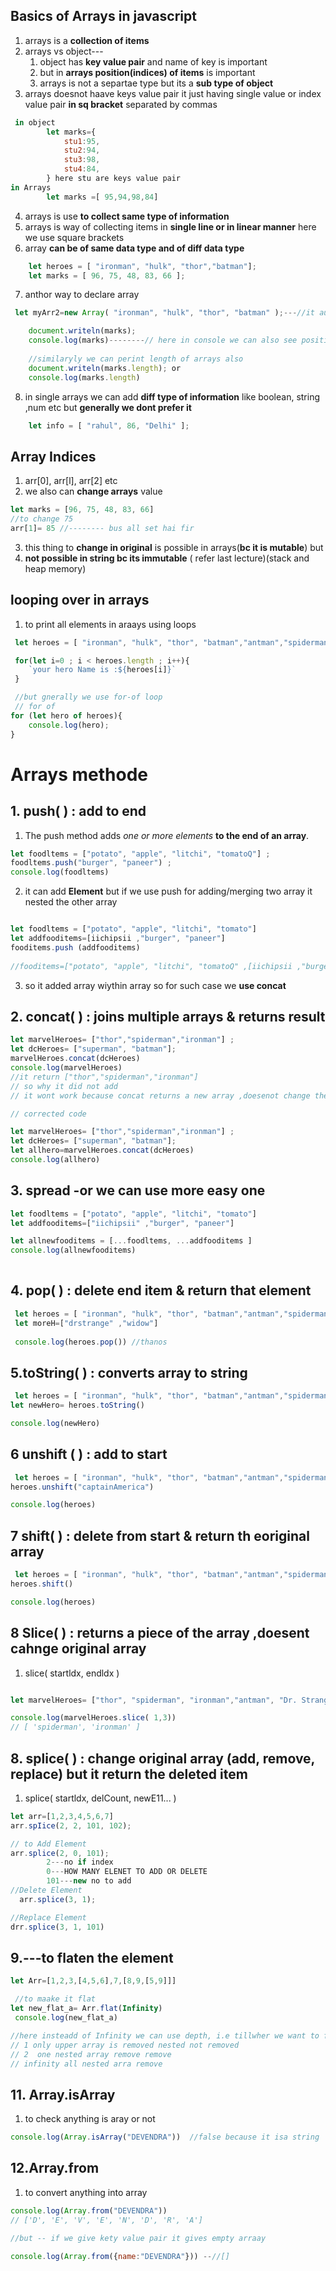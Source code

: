 ## Basics of Arrays in javascript
 1. arrays is a **collection of items**
 2. arrays vs object--- 
    1. object has **key value pair** and name of key is important 
    2. but in **arrays position(indices) of items** is important
    3. arrays is not a separtae type but its a **sub type of object**
3. arrays doesnot haave keys value pair it just having single value or index value pair **in sq bracket** separated by commas
```js
 in object 
        let marks={
            stu1:95,
            stu2:94,
            stu3:98,
            stu4:84,
        } here stu are keys value pair
in Arrays
        let marks =[ 95,94,98,84]
```
4. arrays is use **to collect same type of information**
5. arrays is way of collecting items in **single line or in linear manner**
 here we use square brackets
6. array **can be of same data type and of diff data type**
```js ex---
    let heroes = [ "ironman", "hulk", "thor","batman"];
    let marks = [ 96, 75, 48, 83, 66 ];
```
7. anthor way to declare array
```js
 let myArr2=new Array( "ironman", "hulk", "thor", "batman" );---//it automaticaallly adds the square brackets

    document.writeln(marks);
    console.log(marks)--------// here in console we can also see position and length of arrays by default
    
    //similaryly we can perint length of arrays also 
    document.writeln(marks.length); or
    console.log(marks.length)
```

8. in single arrays we can add **diff type of information** like boolean, string ,num etc but **generally we dont prefer it**
```js     
    let info = [ "rahul", 86, "Delhi" ];
```

## Array Indices
1. arr[0], arr[l], arr[2] etc
2. we also can **change arrays** value
```js
let marks = [96, 75, 48, 83, 66]
//to change 75 
arr[1]= 85 //-------- bus all set hai fir
```
3. this thing to **change in original** is possible in arrays(**bc it is mutable**) but 
4. **not possible in string bc its immutable** ( refer last lecture)(stack and heap memory)


## looping over in arrays
1. to print all elements in araays using loops
```js 
 let heroes = [ "ironman", "hulk", "thor", "batman","antman","spiderman" ,"thanos" ];

 for(let i=0 ; i < heroes.length ; i++){
    `your hero Name is :${heroes[i]}`
 }

 //but gnerally we use for-of loop
 // for of
for (let hero of heroes){
    console.log(hero);
}
```

# Arrays methode

## 1. push( ) : add to end
1. The push method adds *one or more elements* **to the end of an array**.
```js
let foodltems = ["potato", "apple", "litchi", "tomatoQ"] ;
foodltems.push("burger", "paneer") ;
console.log(foodltems)
```

2. it can add **Element**  but if we use push for adding/merging two array it nested the other array
```js 

let foodltems = ["potato", "apple", "litchi", "tomato"]
let addfooditems=[iichipsii ,"burger", "paneer"]
fooditems.push (addfooditems)
             
//fooditems=["potato", "apple", "litchi", "tomatoQ" ,[iichipsii ,"burger", "paneer"]]
```
3. so it added array wiythin array so for such case we **use concat**

## 2. concat( ) : joins multiple arrays & returns result

```js
let marvelHeroes= ["thor","spiderman","ironman"] ;
let dcHeroes= ["superman", "batman"];
marvelHeroes.concat(dcHeroes)
console.log(marvelHeroes)
//it return ["thor","spiderman","ironman"]
// so why it did not add
// it wont work because concat returns a new array ,doesenot change the original array 

// corrected code

let marvelHeroes= ["thor","spiderman","ironman"] ;
let dcHeroes= ["superman", "batman"];
let allhero=marvelHeroes.concat(dcHeroes)
console.log(allhero)
```

## 3. spread -or we can use more easy one 

```js
let foodltems = ["potato", "apple", "litchi", "tomato"]
let addfooditems=["iichipsii" ,"burger", "paneer"]

let allnewfooditems = [...foodltems, ...addfooditems ] 
console.log(allnewfooditems)
  
```
## 4. pop( ) : delete end item & return that element
```js
 let heroes = [ "ironman", "hulk", "thor", "batman","antman","spiderman" ,"thanos" ];
 let moreH=["drstrange" ,"widow"]
    
 console.log(heroes.pop()) //thanos

```

## 5.toString( ) : converts array to string
```js
 let heroes = [ "ironman", "hulk", "thor", "batman","antman","spiderman" ,"thanos" ];
let newHero= heroes.toString()

console.log(newHero)

```

## 6 unshift ( ) : add to start
```js
 let heroes = [ "ironman", "hulk", "thor", "batman","antman","spiderman" ,"thanos" ];
heroes.unshift("captainAmerica")

console.log(heroes)

```

## 7 shift( ) : delete from start & return th eoriginal array
```js
 let heroes = [ "ironman", "hulk", "thor", "batman","antman","spiderman" ,"thanos" ];
heroes.shift()

console.log(heroes)
```
## 8 Slice( ) : returns a piece of the array ,doesent cahnge original array
1. slice( startldx, endldx )
```js

let marvelHeroes= ["thor", "spiderman", "ironman","antman", "Dr. Strange"]

console.log(marvelHeroes.slice( 1,3))
// [ 'spiderman', 'ironman' ]
```
## 8. splice( ) : change original array (add, remove, replace) but it  return the deleted item
1. splice( startldx, delCount, newE11... )
```js
let arr=[1,2,3,4,5,6,7]
arr.spIice(2, 2, 101, 102);

// to Add Element
arr.splice(2, 0, 101);
        2---no if index 
        0---HOW MANY ELENET TO ADD OR DELETE 
        101---new no to add
//Delete Element
  arr.splice(3, 1);

//Replace Element
drr.splice(3, 1, 101)

```

## 9.---to flaten the element 
```js 
let Arr=[1,2,3,[4,5,6],7,[8,9,[5,9]]]

 //to maake it flat 
let new_flat_a= Arr.flat(Infinity)
 console.log(new_flat_a)

//here insteadd of Infinity we can use depth, i.e tillwher we want to flaten it 1 ,2 ,3 ,4 th array so if we diont know then use Infinity to flaten hole array 
// 1 only upper array is removed nested not removed
// 2  one nested array remove remove
// infinity all nested arra remove

```
## 11. Array.isArray 
1. to check anything is  aray or not 
```js
console.log(Array.isArray("DEVENDRA"))  //false because it isa string 
```
## 12.Array.from
1. to convert anything into array
```js
console.log(Array.from("DEVENDRA")) 
// ['D', 'E', 'V', 'E', 'N', 'D', 'R', 'A']

//but -- if we give kety value pair it gives empty arraay 

console.log(Array.from({name:"DEVENDRA"})) --//[]
```



